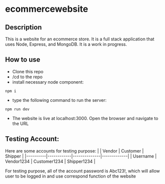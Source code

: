 # ecommercewebsite

## Description

This is a website for an ecommerce store. It is a full stack application that uses Node, Express, and
MongoDB. It is a work in progress.

## How to use
- Clone this repo
- /cd to the repo
- install necessary node component:
```
npm i
```
- type the following command to run the server:
```
npm run dev
```
- The website is live at localhost:3000. Open the browser and navigate to the URL

## Testing Account:
Here are some accounts for testing purpose:
|          | Vendor     | Customer     | Shipper     |
|----------|------------|--------------|-------------|
| Username | Vendor1234 | Customer1234 | Shipper1234 |

For testing purpose, all of the account password is Abc123!, which will allow user to be logged in and use correspond function of the website
